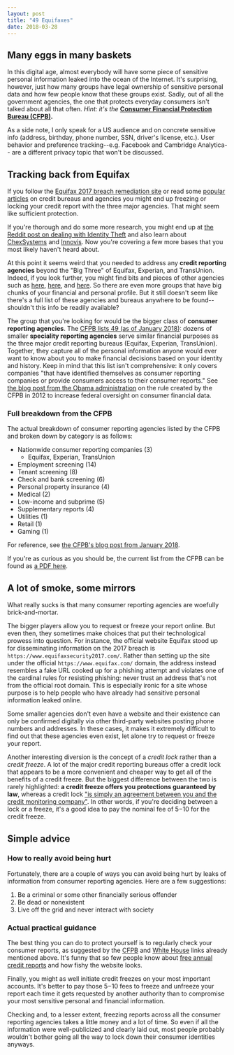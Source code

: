```yaml
---
layout: post
title: "49 Equifaxes"
date: 2018-03-28
---
```

## Many eggs in many baskets
In this digital age, almost everybody will have some piece of sensitive
personal information leaked into the ocean of the Internet.
It's surprising, however, just how many groups have legal ownership of
sensitive personal data and how few people know that these groups exist.
Sadly, out of all the government agencies, the one that
protects everyday consumers isn't talked about all that often. *Hint:
it's the*
**[Consumer Financial Protection Bureau (CFPB)](https://www.consumerfinance.gov/).**

As a side note, I only speak for a US audience and on concrete sensitive
info (address, birthday, phone number, SSN, driver's license, etc.).
User behavior and preference tracking--e.g. Facebook and Cambridge Analytica--
are a different privacy topic that won't be discussed.

## Tracking back from Equifax
If you follow the [Equifax 2017 breach remediation site](https://www.equifaxsecurity2017.com/updates/)
or read some
[popular articles](https://www.thebalance.com/who-are-the-three-major-credit-bureaus-960416)
on credit bureaus and agencies
you might end up freezing or locking your credit report with the three major agencies. That might seem like sufficient protection.

If you're thorough and do some more research, you might end up at
[the Reddit post on dealing with Identity Theft](https://www.reddit.com/r/personalfinance/wiki/identity_theft) and also
learn about
[ChexSystems](https://www.chexsystems.com/) and
[Innovis](https://www.innovis.com/). Now you're covering a few more bases that
you most likely haven't heard about.

At this point it seems weird that you needed to address any **credit reporting
agencies** beyond the "Big Three" of Equifax, Experian, and TransUnion.
Indeed,
if you look further, you might find bits and pieces of other agencies such as
[here](https://getoutofdebt.org/14925/secret-credit-bureaus-you-dont-know-about-but-they-know-about-you),
[here](https://www.bankrate.com/personal-finance/credit/its-not-just-the-3-big-credit-bureaus-that-know-everything-about-you/),
and
[here](https://krebsonsecurity.com/2017/09/the-equifax-breach-what-you-should-know/#more-40696).
So there are even more groups that have big chunks of your financial
and personal profile. But it still doesn't seem like
there's a full list of these agencies and bureaus anywhere to be found--
shouldn't this info be readily available?

The group that you're looking for would be the bigger class of **consumer
reporting agencies**. The
[CFPB lists 49 (as of January 2018)](https://www.consumerfinance.gov/documents/6138/cfpb_consumer-reporting-companies-list.pdf):
dozens of
smaller **speciality reporting agencies** serve similar financial purposes as the
three major credit reporting bureaus (Equifax, Experian, TransUnion).
Together, they capture
all of the personal information anyone would ever want to know about you to make
financial decisions based on your identity and history.
Keep in mind that this list isn't comprehensive: it
only covers companies "that have identified themselves as consumer reporting
companies or provide consumers access to their consumer reports."
See
[the blog post from the Obama administration](https://obamawhitehouse.archives.gov/blog/2012/07/17/so-how-many-consumer-reporting-companies-are-there) on the rule created by the CFPB in 2012
to increase federal oversight on consumer financial data.

### Full breakdown from the CFPB
The actual breakdown of consumer reporting agencies listed by the CFPB and
broken down by category is as follows:
- Nationwide consumer reporting companies (3)
  - Equifax, Experian, TransUnion
- Employment screening (14)
- Tenant screening (8)
- Check and bank screening (6)
- Personal property insurance (4)
- Medical (2)
- Low-income and subprime (5)
- Supplementary reports (4)
- Utilities (1)
- Retail (1)
- Gaming (1)

For reference, see
[the CFPB's blog post from January 2018](https://www.consumerfinance.gov/about-us/blog/know-your-data-our-latest-list-consumer-reporting-companies/).

If you're as curious as you should be, the current list from the CFPB can be
found as
[a PDF here](https://www.consumerfinance.gov/documents/6138/cfpb_consumer-reporting-companies-list.pdf).

## A lot of smoke, some mirrors
What really sucks is that many consumer reporting agencies
are woefully brick-and-mortar.

The bigger players allow you to request or freeze your
report online. But even then, they sometimes make choices that put their
technological prowess into question. For instance, the official website Equifax
stood up for disseminating information on the 2017 breach is
`https://www.equifaxsecurity2017.com/`.
Rather than setting up the site under the official
`https://www.equifax.com/` domain, the address instead resembles a fake URL cooked
up for a phishing attempt and violates one of the cardinal rules for resisting
phishing: never trust an address that's not from the official root domain. This
is especially ironic for a site whose purpose is to help people who
have already had sensitive personal information leaked online.

Some smaller agencies don't even have a website and their existence can only
be confirmed digitally
via other third-party websites posting phone numbers and addresses.
In these cases, it makes it extremely difficult to find out that these agencies
even exist, let alone try to request or freeze your report.

Another interesting diversion is the concept of a *credit lock* rather than a
*credit freeze*. A lot of the major credit reporting bureaus offer a credit
lock that appears to be a more convenient and cheaper way to get all of the
benefits of a credit freeze. But the biggest difference between the two is
rarely highlighted: **a credit freeze offers you protections guaranteed by
law**,
whereas a credit lock
["is simply an agreement between you and the credit monitoring company"](https://www.consumerreports.org/credit-bureaus/why-credit-freeze-is-better-than-credit-lock/). In other words, if you're deciding between a lock or a freeze, it's a good idea
to pay the nominal fee of $5-$10 for the credit freeze.

## Simple advice

### How to really avoid being hurt
Fortunately, there are a couple of ways you can avoid being hurt by leaks
of information from consumer reporting agencies.
Here are a few suggestions:
1. Be a criminal or some other financially serious offender
2. Be dead or nonexistent
3. Live off the grid and never interact with society

### Actual practical guidance
The best thing you can do to protect yourself is to regularly check
your consumer reports,
as suggested by the
[CFPB](https://www.consumerfinance.gov/about-us/blog/know-your-data-our-latest-list-consumer-reporting-companies/)
and
[White House](https://obamawhitehouse.archives.gov/blog/2012/07/17/so-how-many-consumer-reporting-companies-are-there)
links already mentioned above. It's funny that so few people know
about
[free annual credit reports](https://www.annualcreditreport.com/index.action)
and how fishy the website looks.

Finally, you might as well initiate credit freezes on your most important
accounts. It's better to pay those $5-$10 fees to freeze and unfreeze your
report each time it gets requested by another authority than to compromise your
most sensitive personal and financial information.

Checking and, to a lesser extent, freezing reports across all the consumer
reporting agencies takes a little money and a lot of time. So even if all the
information were well-publicized and clearly laid out, most people probably
wouldn't bother going all the way to lock down their consumer identities
anyways.
